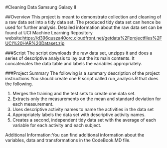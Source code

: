 #Cleaning Data Samsung Galaxy II 

##Overview 
This project is meant to demonstrate collection and cleaning of a raw data set into a tidy data set. The produced tidy data set can hence be used for further analysis. Detailed information about the raw data set can be found at UCI Machine Learning Repository website:https://d396qusza40orc.cloudfront.net/getdata%2Fprojectfiles%2FUCI%20HAR%20Dataset.zip

###Script 
The script downloads the raw data set, unzipps it and does a series of descriptive analysis to lay out the its main contents. It concatenates the data table and labels the variables appropriately.

###Project Summary
The following is a summary description of the project instructions You should create one R script called run_analysis.R that does the following. 

1. Merges the training and the test sets to create one data set. 
2. Extracts only the measurements on the mean and standard deviation for each measurement.
3. Uses descriptive activity names to name the activities in the data set
4. Appropriately labels the data set with descriptive activity names.
5. Creates a second, independent tidy data set with the average of each variable for each activity and each subject.

Additional Information:You can find additional information about the variables, data and transformations in the CodeBook.MD file.
